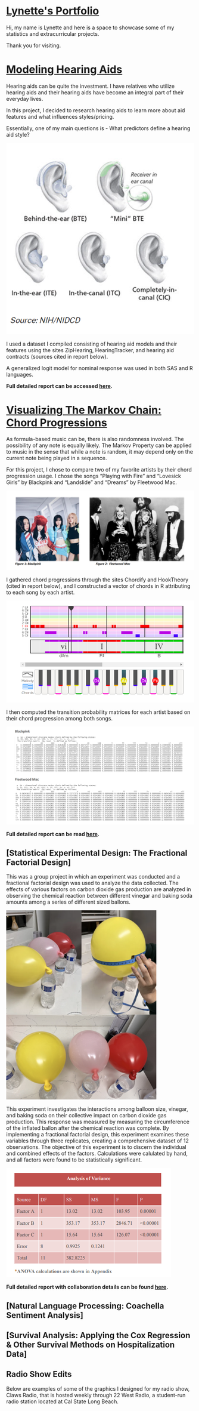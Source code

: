 
# [Lynette's Portfolio](https://github.com/LAlibrary/LAportfolio)

Hi, my name is Lynette and here is a space to showcase some of my statistics and extracurricular projects.

Thank you for visiting.

# [Modeling Hearing Aids](https://github.com/LAlibrary/Modeling_Hearing_Aids)

Hearing aids can be quite the investment. I have relatives who utilize hearing aids and their hearing aids have become an integral part of their everyday lives. 

In this project, I decided to research hearing aids to learn more about aid features and what influences styles/pricing.

Essentially, one of my main questions is - What predictors define a hearing aid style?

![Hearing Aid Styles](https://github.com/LAlibrary/LAportfolio/blob/main/hearingaidstyles.PNG)

I used a dataset I compiled consisting of hearing aid models and their features using the sites ZipHearing, HearingTracker, and hearing aid contracts (sources cited in report below).

A generalized logit model for nominal response was used in both SAS and R languages.

**Full detailed report can be accessed [here](https://drive.google.com/file/d/1DPw1zpNyheJUBnxzgjAMNsoB9OgeVcSq/view?usp=sharing).**

# [Visualizing The Markov Chain: Chord Progressions](https://github.com/LAlibrary/Markov_Chain_Chord_Progressions)

As formula-based music can be, there is also randomness involved. The possibility of any note is equally likely.
The Markov Property can be applied to music in the sense that while a note is random, it may depend only on the current note being played in a sequence. 

For this project, I chose to compare two of my favorite artists by their chord progression usage.
I chose the songs “Playing with Fire” and “Lovesick Girls” by Blackpink and “Landslide” and “Dreams” by Fleetwood Mac.

![Blackpink and Fleetwood Mac](https://github.com/LAlibrary/LAportfolio/blob/main/artists.PNG)

I gathered chord progressions through the sites Chordify and HookTheory (cited in report below), and I constructed a vector of chords in R attributing to each song by each artist.

![Hook Theory: Chord Example](https://github.com/LAlibrary/LAportfolio/blob/main/chordexample.PNG)

I then computed the transition probability matrices for each artist based on their chord progression among both songs.

![Transition Matrices in RStudio](https://github.com/LAlibrary/LAportfolio/blob/main/tmatrices.PNG)


**Full detailed report can be read [here](https://drive.google.com/file/d/134dFluWyTyfalqecKEDoP2qqQ67duInS/view?usp=share_link).**

## [Statistical Experimental Design: The Fractional Factorial Design]

This was a group project in which an experiment was conducted and a fractional factorial design was used to analyze the data collected. The effects of various factors on carbon dioxide gas production are analyzed in observing the chemical reaction between different vinegar and baking soda amounts among a series of different sized ballons.

![Balloon Reaction Process](https://github.com/LAlibrary/LAportfolio/blob/main/balloon.PNG)

This experiment investigates the interactions among balloon size, vinegar, and baking soda on their collective impact on carbon dioxide gas production. This response was measured by measuring the circumference of the inflated ballon after the chemical reaction was complete.
By implementing a fractional factorial design, this experiment examines these variables through three replicates, creating a comprehensive dataset of 12 observations. The objective of this experiment is to discern the individual and combined effects of the factors. Calculations were calulated by hand, and all factors were found to be statistically significant.

![ANOVA](https://github.com/LAlibrary/LAportfolio/blob/main/ANOVA.balloon.PNG)
 
**Full detailed report with collaboration details can be found [here](https://drive.google.com/file/d/1_qGVklQ63YEqS1izuqWtauyE7r7hO4A6/view?usp=drive_link).**

## [Natural Language Processing: Coachella Sentiment Analysis] 


## [Survival Analysis: Applying the Cox Regression & Other Survival Methods on Hospitalization Data] 


## Radio Show Edits 

Below are examples of some of the graphics I designed for my radio show, Claws Radio, that is hosted weekly through 22 West Radio, a student-run radio station located at Cal State Long Beach. 


